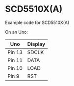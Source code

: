 # SCD5510X(A)
Example code for SCD5510X(A) 

On an Uno:

Uno | Display
--- | -------
Pin 13 | SDCLK
Pin 11 | DATA
Pin 10 | LOAD
Pin 9 | RST
